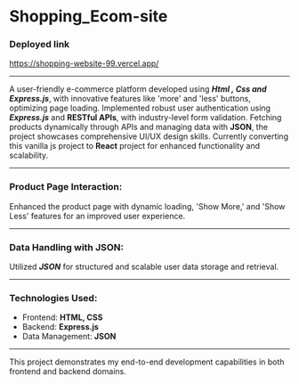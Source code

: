 # Shopping_Ecom-site


### Deployed link
https://shopping-website-99.vercel.app/

---

A user-friendly e-commerce platform developed using ***Html , Css and Express.js***, with innovative features
like 'more' and 'less' buttons, optimizing page loading. Implemented robust user authentication using ***Express.js*** and **RESTful APIs**, with
industry-level form validation. Fetching products dynamically through APIs and managing data with **JSON**, the project showcases comprehensive
UI/UX design skills. Currently converting this vanilla js project to **React** project for enhanced functionality and scalability.


---

### Product Page Interaction:    
Enhanced the product page with dynamic loading, 'Show More,' and 'Show Less' features for an improved user experience.

---

### Data Handling with JSON:   
Utilized ***JSON*** for structured and scalable user data storage and retrieval.

---

### Technologies Used:    
* Frontend: **HTML, CSS**     
* Backend: **Express.js**     
* Data Management: **JSON**    

---

This project demonstrates my end-to-end development capabilities in both frontend and backend domains.
